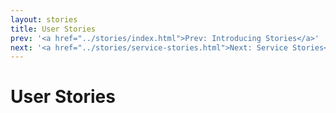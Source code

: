 ```yaml
---
layout: stories
title: User Stories
prev: '<a href="../stories/index.html">Prev: Introducing Stories</a>'
next: '<a href="../stories/service-stories.html">Next: Service Stories</a>'
---
```


# User Stories